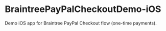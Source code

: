 # BraintreePayPalCheckoutDemo-iOS

Demo iOS app for Braintree PayPal Checkout flow (one-time payments).
